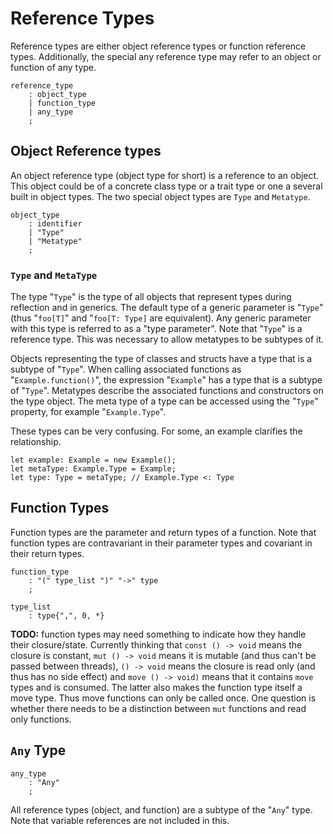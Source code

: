 # Reference Types

Reference types are either object reference types or function reference types. Additionally, the
special any reference type may refer to an object or function of any type.

```grammar
reference_type
    : object_type
    | function_type
    | any_type
    ;
```

## Object Reference types

An object reference type (object type for short) is a reference to an object. This object could be
of a concrete class type or a trait type or one a several built in object types. The two special
object types are `Type` and `Metatype`.

```grammar
object_type
    : identifier
    | "Type"
    | "Metatype"
    ;
```

### `Type` and `MetaType`

The type "`Type`" is the type of all objects that represent types during reflection and in generics.
The default type of a generic parameter is "`Type`" (thus "`foo[T]`" and "`foo[T: Type]` are
equivalent). Any generic parameter with this type is referred to as a "type parameter". Note that
"`Type`" is a reference type. This was necessary to allow metatypes to be subtypes of it.

Objects representing the type of classes and structs have a type that is a subtype of "`Type`". When
calling associated functions as "`Example.function()`", the expression "`Example`" has a type that
is a subtype of "`Type`". Metatypes describe the associated functions and constructors on the type
object. The meta type of a type can be accessed using the "`Type`" property, for example
"`Example.Type`".

These types can be very confusing. For some, an example clarifies the relationship.

```azoth
let example: Example = new Example();
let metaType: Example.Type = Example;
let type: Type = metaType; // Example.Type <: Type
```

## Function Types

Function types are the parameter and return types of a function. Note that function types are
contravariant in their parameter types and covariant in their return types.

```grammar
function_type
    : "(" type_list ")" "->" type
    ;

type_list
    : type{",", 0, *}
```

**TODO:** function types may need something to indicate how they handle their closure/state.
Currently thinking that `const () -> void` means the closure is constant, `mut () -> void` means it
is mutable (and thus can't be passed between threads), `() -> void` means the closure is read only
(and thus has no side effect) and `move () -> void)` means that it contains `move` types and is
consumed. The latter also makes the function type itself a move type. Thus move functions can only
be called once. One question is whether there needs to be a distinction between `mut` functions and
read only functions.

## `Any` Type

```grammar
any_type
    : "Any"
    ;
```

All reference types (object, and function) are a subtype of the "`Any`" type. Note that variable
references are not included in this.
